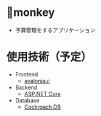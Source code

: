 # 🐒monkey

- 予算管理をするアプリケーション

# 使用技術（予定）
- Frontend
  - [avaloniaui](https://avaloniaui.net/)
- Backend
  - [ASP.NET Core](https://dotnet.microsoft.com/ja-jp/apps/aspnet)
- Database
  - [Cockroach DB](https://cockroachlabs.cloud/)
